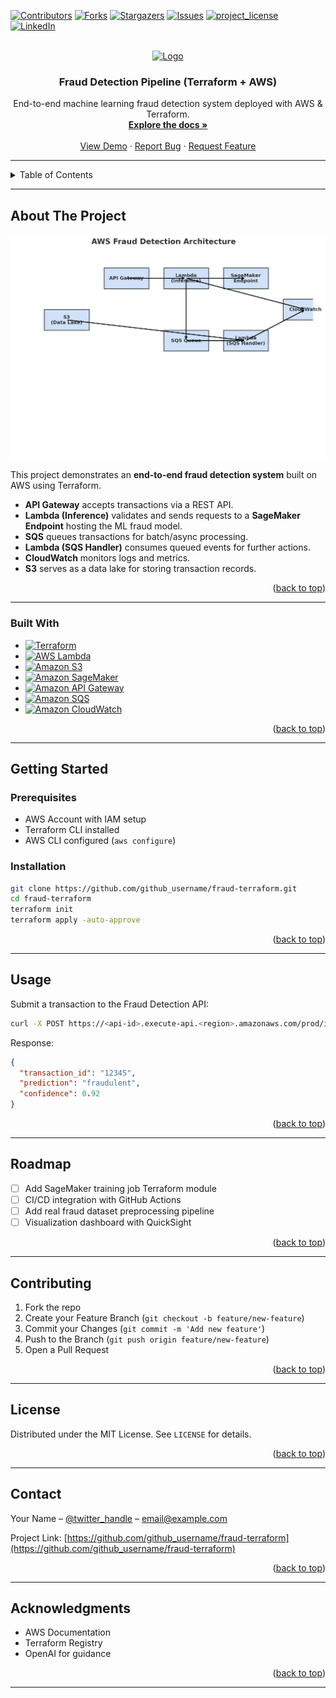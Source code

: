 <!-- Improved compatibility of back to top link -->
<a id="readme-top"></a>

<!-- PROJECT SHIELDS -->
[![Contributors][contributors-shield]][contributors-url]
[![Forks][forks-shield]][forks-url]
[![Stargazers][stars-shield]][stars-url]
[![Issues][issues-shield]][issues-url]
[![project_license][license-shield]][license-url]
[![LinkedIn][linkedin-shield]][linkedin-url]

<!-- PROJECT LOGO -->
<br />
<div align="center">
  <a href="https://github.com/github_username/fraud-terraform">
    <img src="images/logo.png" alt="Logo" width="80" height="80">
  </a>

<h3 align="center">Fraud Detection Pipeline (Terraform + AWS)</h3>

  <p align="center">
    End-to-end machine learning fraud detection system deployed with AWS & Terraform.
    <br />
    <a href="https://github.com/github_username/fraud-terraform"><strong>Explore the docs »</strong></a>
    <br />
    <br />
    <a href="https://github.com/github_username/fraud-terraform">View Demo</a>
    ·
    <a href="https://github.com/github_username/fraud-terraform/issues/new?labels=bug&template=bug-report---.md">Report Bug</a>
    ·
    <a href="https://github.com/github_username/fraud-terraform/issues/new?labels=enhancement&template=feature-request---.md">Request Feature</a>
  </p>
</div>

---

<!-- TABLE OF CONTENTS -->
<details>
  <summary>Table of Contents</summary>
  <ol>
    <li><a href="#about-the-project">About The Project</a></li>
    <li><a href="#built-with">Built With</a></li>
    <li><a href="#getting-started">Getting Started</a></li>
    <li><a href="#usage">Usage</a></li>
    <li><a href="#roadmap">Roadmap</a></li>
    <li><a href="#contributing">Contributing</a></li>
    <li><a href="#license">License</a></li>
    <li><a href="#contact">Contact</a></li>
    <li><a href="#acknowledgments">Acknowledgments</a></li>
  </ol>
</details>

---

## About The Project

[![Fraud Detection Architecture][product-screenshot]](images/fraud_architecture.png)

This project demonstrates an **end-to-end fraud detection system** built on AWS using Terraform.

- **API Gateway** accepts transactions via a REST API.
- **Lambda (Inference)** validates and sends requests to a **SageMaker Endpoint** hosting the ML fraud model.
- **SQS** queues transactions for batch/async processing.
- **Lambda (SQS Handler)** consumes queued events for further actions.
- **CloudWatch** monitors logs and metrics.
- **S3** serves as a data lake for storing transaction records.

<p align="right">(<a href="#readme-top">back to top</a>)</p>

---

### Built With

* [![Terraform][Terraform]][Terraform-url]
* [![AWS Lambda][Lambda]][Lambda-url]
* [![Amazon S3][S3]][S3-url]
* [![Amazon SageMaker][SageMaker]][SageMaker-url]
* [![Amazon API Gateway][APIGW]][APIGW-url]
* [![Amazon SQS][SQS]][SQS-url]
* [![Amazon CloudWatch][CloudWatch]][CloudWatch-url]

<p align="right">(<a href="#readme-top">back to top</a>)</p>

---

## Getting Started

### Prerequisites
- AWS Account with IAM setup  
- Terraform CLI installed  
- AWS CLI configured (`aws configure`)  

### Installation
```sh
git clone https://github.com/github_username/fraud-terraform.git
cd fraud-terraform
terraform init
terraform apply -auto-approve
```

<p align="right">(<a href="#readme-top">back to top</a>)</p>

---

## Usage

Submit a transaction to the Fraud Detection API:

```bash
curl -X POST https://<api-id>.execute-api.<region>.amazonaws.com/prod/infer   -H "Content-Type: application/json"   -d '{"transaction_id": "12345", "amount": 250.0, "user_id": "abc"}'
```

Response:
```json
{
  "transaction_id": "12345",
  "prediction": "fraudulent",
  "confidence": 0.92
}
```

<p align="right">(<a href="#readme-top">back to top</a>)</p>

---

## Roadmap

- [ ] Add SageMaker training job Terraform module  
- [ ] CI/CD integration with GitHub Actions  
- [ ] Add real fraud dataset preprocessing pipeline  
- [ ] Visualization dashboard with QuickSight  

<p align="right">(<a href="#readme-top">back to top</a>)</p>

---

## Contributing

1. Fork the repo  
2. Create your Feature Branch (`git checkout -b feature/new-feature`)  
3. Commit your Changes (`git commit -m 'Add new feature'`)  
4. Push to the Branch (`git push origin feature/new-feature`)  
5. Open a Pull Request  

<p align="right">(<a href="#readme-top">back to top</a>)</p>

---

## License

Distributed under the MIT License. See `LICENSE` for details.

<p align="right">(<a href="#readme-top">back to top</a>)</p>

---

## Contact

Your Name – [@twitter_handle](https://twitter.com/twitter_handle) – email@example.com  

Project Link: [https://github.com/github_username/fraud-terraform](https://github.com/github_username/fraud-terraform)

<p align="right">(<a href="#readme-top">back to top</a>)</p>

---

## Acknowledgments

* AWS Documentation  
* Terraform Registry  
* OpenAI for guidance  

<p align="right">(<a href="#readme-top">back to top</a>)</p>

---

<!-- MARKDOWN LINKS -->
[contributors-shield]: https://img.shields.io/github/contributors/github_username/fraud-terraform.svg?style=for-the-badge
[contributors-url]: https://github.com/github_username/fraud-terraform/graphs/contributors
[forks-shield]: https://img.shields.io/github/forks/github_username/fraud-terraform.svg?style=for-the-badge
[forks-url]: https://github.com/github_username/fraud-terraform/network/members
[stars-shield]: https://img.shields.io/github/stars/github_username/fraud-terraform.svg?style=for-the-badge
[stars-url]: https://github.com/github_username/fraud-terraform/stargazers
[issues-shield]: https://img.shields.io/github/issues/github_username/fraud-terraform.svg?style=for-the-badge
[issues-url]: https://github.com/github_username/fraud-terraform/issues
[license-shield]: https://img.shields.io/github/license/github_username/fraud-terraform.svg?style=for-the-badge
[license-url]: https://github.com/github_username/fraud-terraform/blob/master/LICENSE
[linkedin-shield]: https://img.shields.io/badge/-LinkedIn-black.svg?style=for-the-badge&logo=linkedin&colorB=555
[linkedin-url]: https://linkedin.com/in/linkedin_username

[product-screenshot]: images/fraud_architecture.png
[Terraform]: https://img.shields.io/badge/Terraform-844FBA?style=for-the-badge&logo=terraform&logoColor=white
[Terraform-url]: https://www.terraform.io/
[Lambda]: https://img.shields.io/badge/AWS%20Lambda-FF9900?style=for-the-badge&logo=awslambda&logoColor=white
[Lambda-url]: https://aws.amazon.com/lambda/
[S3]: https://img.shields.io/badge/Amazon%20S3-569A31?style=for-the-badge&logo=amazons3&logoColor=white
[S3-url]: https://aws.amazon.com/s3/
[SageMaker]: https://img.shields.io/badge/Amazon%20SageMaker-1D4E89?style=for-the-badge&logo=amazonaws&logoColor=white
[SageMaker-url]: https://aws.amazon.com/sagemaker/
[APIGW]: https://img.shields.io/badge/API%20Gateway-FF4F00?style=for-the-badge&logo=amazonapigateway&logoColor=white
[APIGW-url]: https://aws.amazon.com/api-gateway/
[SQS]: https://img.shields.io/badge/Amazon%20SQS-4A154B?style=for-the-badge&logo=amazonsqs&logoColor=white
[SQS-url]: https://aws.amazon.com/sqs/
[CloudWatch]: https://img.shields.io/badge/Amazon%20CloudWatch-652D90?style=for-the-badge&logo=amazoncloudwatch&logoColor=white
[CloudWatch-url]: https://aws.amazon.com/cloudwatch/

